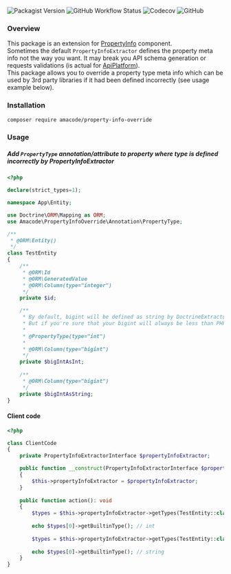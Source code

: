 ![Packagist Version](https://img.shields.io/packagist/v/amacode/property-info-override)
![GitHub Workflow Status](https://img.shields.io/github/actions/workflow/status/Kuramawers/property-info-override/ci.yml)
![Codecov](https://img.shields.io/codecov/c/github/Kuramawers/property-info-override)
![GitHub](https://img.shields.io/github/license/Kuramawers/property-info-override)
### Overview
This package is an extension for [PropertyInfo](https://github.com/symfony/property-info) component.  
Sometimes the default `PropertyInfoExtractor` defines the property meta info not the way you want. It may break you API schema generation or requests validations (is actual for [ApiPlatform](https://api-platform.com/)).  
This package allows you to override a property type meta info which can be used by 3rd party libraries if it had been defined incorrectly (see usage example below).

### Installation
```bash
composer require amacode/property-info-override
```

### Usage
##### Add `PropertyType` annotation/attribute to property where type is defined incorrectly by PropertyInfoExtractor
```php
<?php

declare(strict_types=1);

namespace App\Entity;

use Doctrine\ORM\Mapping as ORM;
use Amacode\PropertyInfoOverride\Annotation\PropertyType;

/**
 * @ORM\Entity()
 */
class TestEntity
{
    /**
     * @ORM\Id
     * @ORM\GeneratedValue
     * @ORM\Column(type="integer")
     */
    private $id;

    /**
     * By default, bigint will be defined as string by DoctrineExtractor because it can be bigger than PHP_INT_MAX in 32-bit systems.
     * But if you're sure that your bigint will always be less than PHP_INT_MAX, you can override type manually.
     * 
     * @PropertyType(type="int")
     *
     * @ORM\Column(type="bigint")
     */
    private $bigIntAsInt;
    
    /**
     * @ORM\Column(type="bigint")
     */
    private $bigIntAsString;
}
```

#### Client code
```php
<?php

class ClientCode
{
    private PropertyInfoExtractorInterface $propertyInfoExtractor;

    public function __construct(PropertyInfoExtractorInterface $propertyInfoExtractor)
    {
        $this->propertyInfoExtractor = $propertyInfoExtractor;
    }
    
    public function action(): void
    {
        $types = $this->propertyInfoExtractor->getTypes(TestEntity::class, 'bigIntAsInt');
        
        echo $types[0]->getBuiltinType(); // int
        
        $types = $this->propertyInfoExtractor->getTypes(TestEntity::class, 'bigIntAsString');
        
        echo $types[0]->getBuiltinType(); // string
    }
}
```
